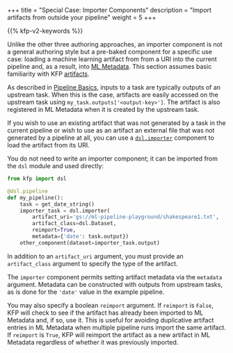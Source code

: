 +++
title = "Special Case: Importer Components"
description = "Import artifacts from outside your pipeline"
weight = 5
+++

{{% kfp-v2-keywords %}}

Unlike the other three authoring approaches, an importer component is not a general authoring style but a pre-baked component for a specific use case: loading a machine learning artifact from from a URI into the current pipeline and, as a result, into [ML Metadata][ml-metadata]. This section assumes basic familiarity with KFP [artifacts][artifacts].

As described in [Pipeline Basics][pipeline-basics], inputs to a task are typically outputs of an upstream task. When this is the case, artifacts are easily accessed on the upstream task using `my_task.outputs['<output-key>']`. The artifact is also registered in ML Metadata when it is created by the upstream task.

If you wish to use an existing artifact that was not generated by a task in the current pipeline or wish to use as an artifact an external file that was not generated by a pipeline at all, you can use a [`dsl.importer`][dsl-importer] component to load the artifact from its URI.

You do not need to write an importer component; it can be imported from the `dsl` module and used directly:

```python
from kfp import dsl

@dsl.pipeline
def my_pipeline():
    task = get_date_string()
    importer_task = dsl.importer(
        artifact_uri='gs://ml-pipeline-playground/shakespeare1.txt',
        artifact_class=dsl.Dataset,
        reimport=True,
        metadata={'date': task.output})
    other_component(dataset=importer_task.output)
```

In addition to an `artifact_uri` argument, you must provide an `artifact_class` argument to specify the type of the artifact.

The `importer` component permits setting artifact metadata via the `metadata` argument. Metadata can be constructed with outputs from upstream tasks, as is done for the `'date'` value in the example pipeline.

You may also specify a boolean `reimport` argument. If `reimport` is `False`, KFP will check to see if the artifact has already been imported to ML Metadata and, if so, use it. This is useful for avoiding duplicative artifact entries in ML Metadata when multiple pipeline runs import the same artifact. If `reimport` is `True`, KFP will reimport the artifact as a new artifact in ML Metadata regardless of whether it was previously imported.

[pipeline-basics]: /docs/components/pipelines/v2/pipelines/pipeline-basics
[dsl-importer]: https://kubeflow-pipelines.readthedocs.io/en/latest/source/dsl.html#kfp.dsl.importer
[artifacts]: /docs/components/pipelines/v2/data-types/artifacts
[ml-metadata]: https://github.com/google/ml-metadata